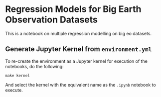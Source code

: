 <!-- [![Binder](https://mybinder.org/badge_logo.svg)](https://mybinder.org/v2/gh/Martin Schobben/big_eo_models/main) -->

# Regression Models for Big Earth Observation Datasets 

This is a notebook on multiple regression modelling on big eo datasets.

## Generate Jupyter Kernel from `environment.yml`

To re-create the environment as a Jupyter kernel for execution of the notebooks, do the following:

```
make kernel
```

And select the kernel with the equivalent name as the `.ipynb` notebook to execute.

